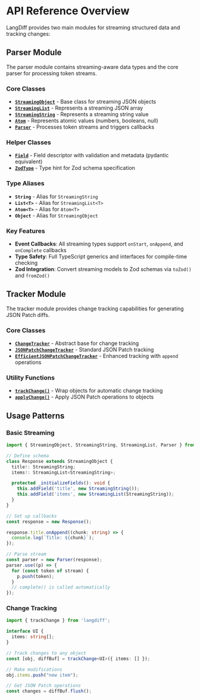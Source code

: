 # API Reference Overview

LangDiff provides two main modules for streaming structured data and tracking changes:

## Parser Module

The parser module contains streaming-aware data types and the core parser for processing token streams.

### Core Classes

- **[`StreamingObject`](parser.md#StreamingObject)** - Base class for streaming JSON objects
- **[`StreamingList`](parser.md#StreamingList)** - Represents a streaming JSON array
- **[`StreamingString`](parser.md#StreamingString)** - Represents a streaming string value
- **[`Atom`](parser.md#Atom)** - Represents atomic values (numbers, booleans, null)
- **[`Parser`](parser.md#Parser)** - Processes token streams and triggers callbacks

### Helper Classes

- **[`Field`](parser.md#Field)** - Field descriptor with validation and metadata (pydantic equivalent)
- **[`ZodType`](parser.md#ZodType)** - Type hint for Zod schema specification

### Type Aliases

- **`String`** - Alias for `StreamingString`
- **`List<T>`** - Alias for `StreamingList<T>`
- **`Atom<T>`** - Alias for `Atom<T>`
- **`Object`** - Alias for `StreamingObject`

### Key Features

- **Event Callbacks**: All streaming types support `onStart`, `onAppend`, and `onComplete` callbacks
- **Type Safety**: Full TypeScript generics and interfaces for compile-time checking
- **Zod Integration**: Convert streaming models to Zod schemas via `toZod()` and `fromZod()`

## Tracker Module  

The tracker module provides change tracking capabilities for generating JSON Patch diffs.

### Core Classes

- **[`ChangeTracker`](tracker.md#ChangeTracker)** - Abstract base for change tracking
- **[`JSONPatchChangeTracker`](tracker.md#JSONPatchChangeTracker)** - Standard JSON Patch tracking
- **[`EfficientJSONPatchChangeTracker`](tracker.md#EfficientJSONPatchChangeTracker)** - Enhanced tracking with `append` operations

### Utility Functions

- **[`trackChange()`](tracker.md#trackChange)** - Wrap objects for automatic change tracking
- **[`applyChange()`](tracker.md#applyChange)** - Apply JSON Patch operations to objects

## Usage Patterns

### Basic Streaming

```typescript
import { StreamingObject, StreamingString, StreamingList, Parser } from 'langdiff';

// Define schema
class Response extends StreamingObject {
  title!: StreamingString;
  items!: StreamingList<StreamingString>;

  protected _initializeFields(): void {
    this.addField('title', new StreamingString());
    this.addField('items', new StreamingList(StreamingString));
  }
}

// Set up callbacks
const response = new Response();

response.title.onAppend((chunk: string) => {
  console.log(`Title: ${chunk}`);
});

// Parse stream
const parser = new Parser(response);
parser.use((p) => {
  for (const token of stream) {
    p.push(token);
  }
  // complete() is called automatically
});
```

### Change Tracking

```typescript
import { trackChange } from 'langdiff';

interface UI {
  items: string[];
}

// Track changes to any object
const [obj, diffBuf] = trackChange<UI>({ items: [] });

// Make modifications
obj.items.push("new item");

// Get JSON Patch operations
const changes = diffBuf.flush();
```
